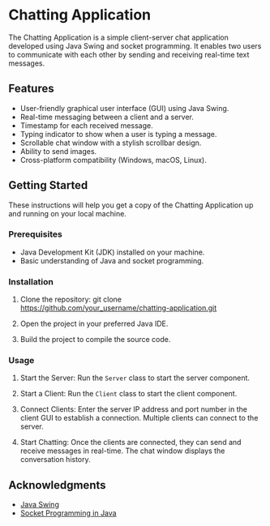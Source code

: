 # Chatting Application

The Chatting Application is a simple client-server chat application developed using Java Swing and socket programming. It enables two users to communicate with each other by sending and receiving real-time text messages.

## Features

- User-friendly graphical user interface (GUI) using Java Swing.
- Real-time messaging between a client and a server.
- Timestamp for each received message.
- Typing indicator to show when a user is typing a message.
- Scrollable chat window with a stylish scrollbar design.
- Ability to send images.
- Cross-platform compatibility (Windows, macOS, Linux).

## Getting Started

These instructions will help you get a copy of the Chatting Application up and running on your local machine.

### Prerequisites

- Java Development Kit (JDK) installed on your machine.
- Basic understanding of Java and socket programming.

### Installation

1. Clone the repository: git clone https://github.com/your_username/chatting-application.git

2. Open the project in your preferred Java IDE.

3. Build the project to compile the source code.

### Usage

1. Start the Server: Run the `Server` class to start the server component.

2. Start a Client: Run the `Client` class to start the client component.

3. Connect Clients: Enter the server IP address and port number in the client GUI to establish a connection. Multiple clients can connect to the server.

4. Start Chatting: Once the clients are connected, they can send and receive messages in real-time. The chat window displays the conversation history.

## Acknowledgments

- [Java Swing](https://docs.oracle.com/javase/tutorial/uiswing/)
- [Socket Programming in Java](https://www.javatpoint.com/socket-programming)

